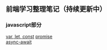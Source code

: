 ## 前端学习整理笔记（持续更新中）

### javascript部分
  [var, let, const](https://github.com/wangQiaoBrother/javascript-basic-learn/issues/3)
  [promise](https://github.com/wangQiaoBrother/javascript-basic-learn/issues/1)  
  [async-await](https://github.com/wangQiaoBrother/javascript-basic-learn/issues/2)  
  

